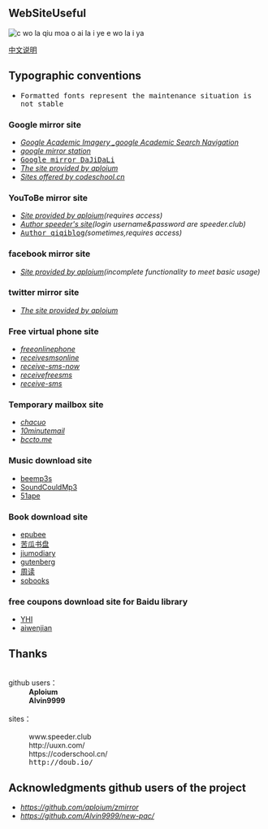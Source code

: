 WebSiteUseful
---
<img src="https://img.shields.io/badge/build-to be continued-red.svg" title="c wo la qiu moa o ai la i ye e wo la i ya">

[中文说明](https://github.com/loremwalker/WebSiteUseful/wiki/WebSiteUseful%E4%B8%AD%E6%96%87%E8%AF%B4%E6%98%8E)
## Typographic conventions
 * <samp>Formatted fonts represent the maintenance situation is not stable</samp>

### Google mirror site 

 * <i>[Google Academic Imagery _google Academic Search Navigation](http://ac.scmor.com/)</i>
 * <i>[google mirror station](https://google.jiongjun.cc/)</i>
 * <samp>[Google mirror DaJiDaLi](https://guge.db233.ml/)</samp>
 * <i>[The site provided by aploium](https://g.zmirrordemo.com)</i>
 * <i>[Sites offered by codeschool.cn](https://www.gotype.tk/)</i>
 
### YouToBe mirror site

* <i>[Site provided by aploium](https://ytb-pc.zmirrordemo.com/)(requires access)</i>
* <i>[Author speeder's site](https://youtube.speeder.cf/)(login username&password are speeder.club)</i>
* <samp>[Author qiqiblog](http://wall.qiqiblog.cn/)</samp><i>(sometimes,requires access)</i>
### facebook mirror site

* <i>[Site provided by aploium](https://fb.zmirrordemo.com)(incomplete functionality to meet basic usage)</i>
### twitter mirror site

* <i>[The site provided by aploium](https://t-pc.zmirrordemo.com/)</i>

### Free virtual phone site

* <i>[freeonlinephone](https://www.freeonlinephone.org/)</i>
* <i>[receivesmsonline](https://www.receivesmsonline.net/)</i>
* <i>[receive-sms-now](http://receive-sms-now.com/)</i>
* <i>[receivefreesms](http://receivefreesms.com)</i>
* <i>[receive-sms](http://www.receive-sms.com)</i>
### Temporary mailbox site

* <i>[chacuo](http://24mail.chacuo.net/)</i>
* <i>[10minutemail](https://10minutemail.org/)</i>
* <i>[bccto.me](http://www.bccto.me)</i>
### Music download site
* [beemp3s](http://beemp3s.org/)
* [SoundCouldMp3](https://soundcloudmp3.org/zh)
* [51ape](http://www.51ape.com/)
### Book download site
* [epubee](http://cn.epubee.com/books/)
* [苦瓜书盘](https://kgbook.com/)
* [jiumodiary](https://www.jiumodiary.com/)
* [gutenberg](http://www.gutenberg.org/)
* [周读](http://ireadweek.com/index.php)
* [sobooks](https://sobooks.cc/)
### free coupons download site for Baidu library 
* [YHI](https://shui.azurewebsites.net/bdwk/)
* [aiwenjian](http://aiwenjian.com/)
## Thanks
<dl>
  <dt>github users：</dt>
  <dd><b>Aploium</b></dd>
  <dd><b>Alvin9999</b></dd>
  <dt>sites：</dt>
  <dd>www.speeder.club</dd>
  <dd>http://uuxn.com/</dd>
  <dd>https://coderschool.cn/</dd>
 <dd><samp>http://doub.io/</samp></dd>
</dl>  

## Acknowledgments github users of the project
* <i>https://github.com/aploium/zmirror</i>
* <i>https://github.com/Alvin9999/new-pac/</i>
